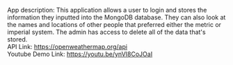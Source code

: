 App description: This application allows a user to login and stores the information they inputted into the MongoDB database. They can also look at the names and locations of other people that preferred either the metric or imperial system. The admin has access to delete all of the data that's stored.  
API Link: https://openweathermap.org/api  
Youtube Demo Link: https://youtu.be/ynVI8CoJOaI  
